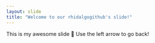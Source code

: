 ```yaml
---
layout: slide
title: "Welcome to our rhidalgogithub's slide!"
---
```

This is my awesome slide :tada:
Use the left arrow to go back!
